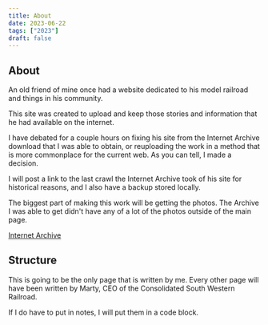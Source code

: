 ```yaml
---
title: About
date: 2023-06-22
tags: ["2023"]
draft: false
---
```


## About
An old friend of mine once had a website dedicated to his model railroad and things in his community.

This site was created to upload and keep those stories and information that he had available on the internet.

I have debated for a couple hours on fixing his site from the Internet Archive download that I was able to obtain, or reuploading the work 
in a method that is more commonplace for the current web. As you can tell, I made a decision. 

I will post a link to the last crawl the Internet Archive took of his site for historical reasons, and I also have a backup stored locally.

The biggest part of making this work will be getting the photos. The Archive I was able to get didn't have any of a lot of the photos outside of the 
main page.

[Internet Archive](https://web.archive.org/web/20210309112918/http://alaskamodelrrnews.homestead.com/)

## Structure

This is going to be the only page that is written by me. Every other page will have been written by Marty, CEO of the Consolidated South Western Railroad.

If I do have to put in notes, I will put them in a code block.